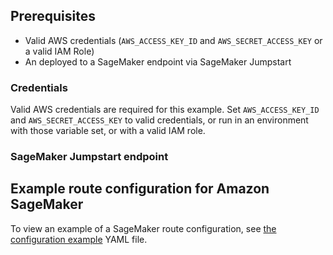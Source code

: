 ## Prerequisites

* Valid AWS credentials (`AWS_ACCESS_KEY_ID` and `AWS_SECRET_ACCESS_KEY` or a valid IAM Role)
* An deployed to a SageMaker endpoint via SageMaker Jumpstart

### Credentials

Valid AWS credentials are required for this example.
Set `AWS_ACCESS_KEY_ID` and `AWS_SECRET_ACCESS_KEY` to valid credentials, or run in an environment with those variable set, or with a valid IAM role.

### SageMaker Jumpstart endpoint

## Example route configuration for Amazon SageMaker

To view an example of a SageMaker route configuration, see [the configuration example](config.yaml) YAML file.